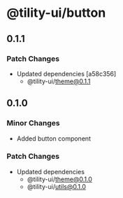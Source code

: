 # @tility-ui/button

## 0.1.1

### Patch Changes

- Updated dependencies [a58c356]
  - @tility-ui/theme@0.1.1

## 0.1.0

### Minor Changes

- Added button component

### Patch Changes

- Updated dependencies
  - @tility-ui/theme@0.1.0
  - @tility-ui/utils@0.1.0
